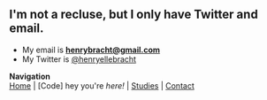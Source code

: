 ## I'm not a recluse, but I only have Twitter and email.
* My email is **henrybracht@gmail.com**
* My Twitter is [@henryellebracht](http://twitter.com/henryellebracht)

**Navigation**  
[Home](README.md) | [Code] hey you're _here!_ | [Studies](studies.md) | [Contact](contact.md)
